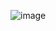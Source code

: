 ![image](https://github.com/DavisNoah02/21-days-of-JAVASCRIPT/assets/150019140/ae759231-6d9b-4f20-ba7f-af8d89624975)
